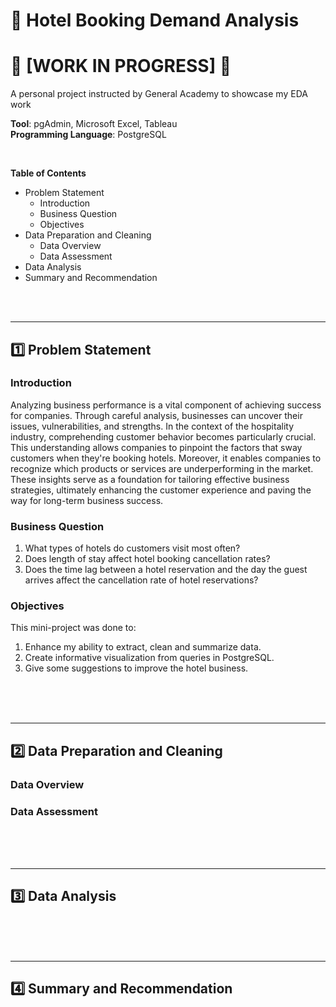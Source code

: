 # 🏨 Hotel Booking Demand Analysis
# 🚧 [WORK IN PROGRESS] 🚧
A personal project instructed by General Academy to showcase my EDA work <br>

**Tool**: pgAdmin, Microsoft Excel, Tableau <br>
**Programming Language**: PostgreSQL <br>
<!--Dataset: [Kaggle open dataset](https://www.kaggle.com/datasets/mojtaba142/hotel-booking)--> <br>

**Table of Contents**
- Problem Statement
    - Introduction
    - Business Question
    - Objectives
- Data Preparation and Cleaning
    - Data Overview
    - Data Assessment
- Data Analysis
- Summary and Recommendation

<br>
<br>

----

## 1️⃣ Problem Statement

### Introduction
Analyzing business performance is a vital component of achieving success for companies. Through careful analysis, businesses can uncover their issues, vulnerabilities, and strengths. In the context of the hospitality industry, comprehending customer behavior becomes particularly crucial. This understanding allows companies to pinpoint the factors that sway customers when they're booking hotels. Moreover, it enables companies to recognize which products or services are underperforming in the market. These insights serve as a foundation for tailoring effective business strategies, ultimately enhancing the customer experience and paving the way for long-term business success.

### Business Question
1. What types of hotels do customers visit most often?
2. Does length of stay affect hotel booking cancellation rates?
3. Does the time lag between a hotel reservation and the day the guest arrives affect the cancellation rate of hotel reservations?

### Objectives
This mini-project was done to:
1. Enhance my ability to extract, clean and summarize data.
2. Create informative visualization from queries in PostgreSQL.
3. Give some suggestions to improve the hotel business.

<br>
<br>
<br>

----

## 2️⃣ Data Preparation and Cleaning

### Data Overview



### Data Assessment

<br>
<br>
<br>

----

## 3️⃣ Data Analysis

<br>
<br>
<br>

----

## 4️⃣ Summary and Recommendation